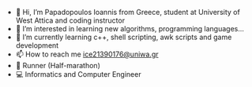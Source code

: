 - 👋 Hi, I’m Papadopoulos Ioannis from Greece, student at University of West Attica and coding instructor  
- 👀 I’m interested in learning new algorithms, programming languages...
- 🌱 I’m currently learning c++, shell scripting, awk scripts and game development 
- 📫 How to reach me ice21390176@uniwa.gr 
- 🏀 Runner (Half-marathon)
- 💻 Informatics and Computer Engineer

<!--
Rick Sanchez/0x7269636B is a ✨ special ✨ repository because its `README.md` (this file) appears on your GitHub profile.
You can click the Preview link to take a look at your changes.
--->
